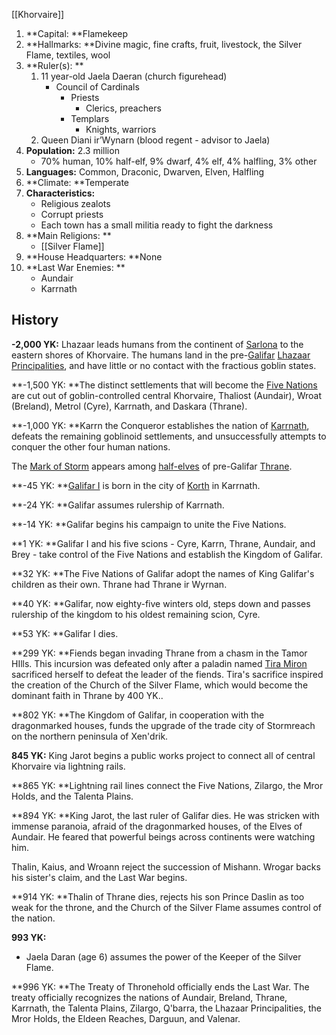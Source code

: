 [[Khorvaire]]

1. **Capital: **Flamekeep
2. **Hallmarks: **Divine magic, fine crafts, fruit, livestock, the Silver Flame, textiles, wool
3. **Ruler(s): **
    1. 11 year-old Jaela Daeran (church figurehead)
        - Council of Cardinals
            - Priests
                - Clerics, preachers
            - Templars
                - Knights, warriors
    2. Queen Diani ir’Wynarn (blood regent - advisor to Jaela)
4. **Population:** 2.3 million
    - 70% human, 10% half-elf, 9% dwarf, 4% elf, 4% halfling, 3% other
5. **Languages:** Common, Draconic, Dwarven, Elven, Halfling
6. **Climate: **Temperate
7. **Characteristics:**
    - Religious zealots
    - Corrupt priests
    - Each town has a small militia ready to fight the darkness
8. **Main Religions: **
    - [[Silver Flame]]
9. **House Headquarters: **None
10. **Last War Enemies: **
    - Aundair
    - Karrnath


## History

   **-2,000 YK:** Lhazaar leads humans from the continent of [Sarlona](https://eberron.fandom.com/wiki/Sarlona) to the eastern shores of Khorvaire. The humans land in the pre-[Galifar](https://eberron.fandom.com/wiki/Galifar) [Lhazaar Principalities](https://eberron.fandom.com/wiki/Lhazaar_Principalities), and have little or no contact with the fractious goblin states.


   **-1,500 YK: **The distinct settlements that will become the [Five Nations](https://eberron.fandom.com/wiki/Five_Nations) are cut out of goblin-controlled central Khorvaire, Thaliost (Aundair), Wroat (Breland), Metrol (Cyre), Karrnath, and Daskara (Thrane). 


   **-1,000 YK: **Karrn the Conqueror establishes the nation of [Karrnath](https://eberron.fandom.com/wiki/Karrnath), defeats the remaining goblinoid settlements, and unsuccessfully attempts to conquer the other four human nations.

The [Mark of Storm](https://eberron.fandom.com/wiki/Mark_of_Storm) appears among [half-elves](https://eberron.fandom.com/wiki/Half-elves) of pre-Galifar [Thrane](https://eberron.fandom.com/wiki/Thrane).


   **-45 YK: **[Galifar I](https://eberron.fandom.com/wiki/Galifar_I) is born in the city of [Korth](https://eberron.fandom.com/wiki/Korth) in Karrnath.


   **-24 YK: **Galifar assumes rulership of Karrnath.


   **-14 YK: **Galifar begins his campaign to unite the Five Nations.


   **1 YK: **Galifar I and his five scions - Cyre, Karrn, Thrane, Aundair, and Brey - take control of the Five Nations and establish the Kingdom of Galifar.


   **32 YK: **The Five Nations of Galifar adopt the names of King Galifar's children as their own. Thrane had Thrane ir Wyrnan.


   **40 YK: **Galifar, now eighty-five winters old, steps down and passes rulership of the kingdom to his oldest remaining scion, Cyre.


   **53 YK: **Galifar I dies.


   **299 YK: **Fiends began invading Thrane from a chasm in the Tamor HIlls. This incursion was defeated only after a paladin named [Tira Miron](https://eberron.fandom.com/wiki/Tira_Miron) sacrificed herself to defeat the leader of the fiends. Tira's sacrifice inspired the creation of the Church of the Silver Flame, which would become the dominant faith in Thrane by 400 YK..


   **802 YK: **The Kingdom of Galifar, in cooperation with the dragonmarked houses, funds the upgrade of the trade city of Stormreach on the northern peninsula of Xen'drik.


   **845 YK:** King Jarot begins a public works project to connect all of central Khorvaire via lightning rails.


   **865 YK: **Lightning rail lines connect the Five Nations, Zilargo, the Mror Holds, and the Talenta Plains.


   **894 YK: **King Jarot, the last ruler of Galifar dies. He was stricken with immense paranoia, afraid of the dragonmarked houses, of the Elves of Aundair. He feared that powerful beings across continents were watching him.


   Thalin, Kaius, and Wroann reject the succession of Mishann. Wrogar backs his sister's claim, and the Last War begins.


   **914 YK: **Thalin of Thrane dies, rejects his son Prince Daslin as too weak for the throne, and the Church of the Silver Flame assumes control of the nation.


**993 YK:**

   * Jaela Daran (age 6) assumes the power of the Keeper of the Silver Flame.

 **996 YK: **The Treaty of Thronehold officially ends the Last War. The treaty officially recognizes the nations of Aundair, Breland, Thrane, Karrnath, the Talenta Plains, Zilargo, Q'barra, the Lhazaar Principalities, the Mror Holds, the Eldeen Reaches, Darguun, and Valenar.
